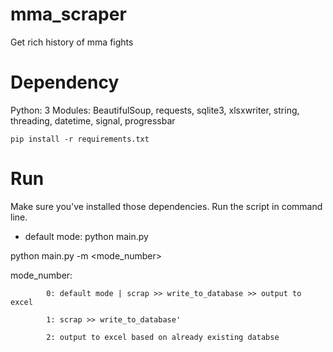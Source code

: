 # mma_scraper
Get rich history of mma fights

# Dependency
Python: 3
Modules: BeautifulSoup, requests, sqlite3, xlsxwriter, string, threading, datetime, signal, progressbar

`pip install -r requirements.txt
`

# Run
Make sure you've installed those dependencies.
Run the script in command line.

- default mode:
python main.py

python main.py -m <mode_number>


mode_number:
            
            0: default mode | scrap >> write_to_database >> output to excel
            
            1: scrap >> write_to_database'
            
            2: output to excel based on already existing databse

